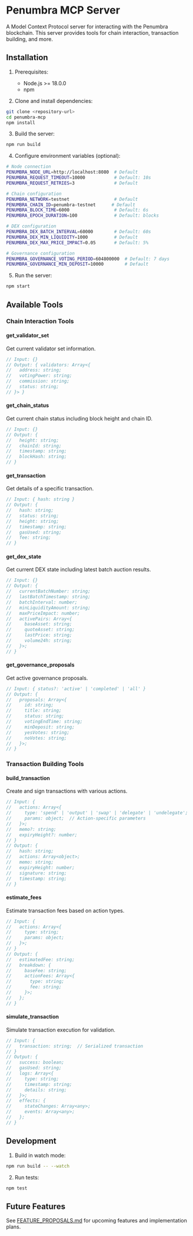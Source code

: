 # Penumbra MCP Server

A Model Context Protocol server for interacting with the Penumbra blockchain. This server provides tools for chain interaction, transaction building, and more.

## Installation

1. Prerequisites:
   - Node.js >= 18.0.0
   - npm

2. Clone and install dependencies:
```bash
git clone <repository-url>
cd penumbra-mcp
npm install
```

3. Build the server:
```bash
npm run build
```

4. Configure environment variables (optional):
```bash
# Node connection
PENUMBRA_NODE_URL=http://localhost:8080  # Default
PENUMBRA_REQUEST_TIMEOUT=10000           # Default: 10s
PENUMBRA_REQUEST_RETRIES=3               # Default

# Chain configuration
PENUMBRA_NETWORK=testnet                 # Default
PENUMBRA_CHAIN_ID=penumbra-testnet      # Default
PENUMBRA_BLOCK_TIME=6000                 # Default: 6s
PENUMBRA_EPOCH_DURATION=100              # Default: blocks

# DEX configuration
PENUMBRA_DEX_BATCH_INTERVAL=60000        # Default: 60s
PENUMBRA_DEX_MIN_LIQUIDITY=1000          # Default
PENUMBRA_DEX_MAX_PRICE_IMPACT=0.05       # Default: 5%

# Governance configuration
PENUMBRA_GOVERNANCE_VOTING_PERIOD=604800000  # Default: 7 days
PENUMBRA_GOVERNANCE_MIN_DEPOSIT=10000        # Default
```

5. Run the server:
```bash
npm start
```

## Available Tools

### Chain Interaction Tools

#### get_validator_set
Get current validator set information.
```typescript
// Input: {}
// Output: { validators: Array<{
//   address: string;
//   votingPower: string;
//   commission: string;
//   status: string;
// }> }
```

#### get_chain_status
Get current chain status including block height and chain ID.
```typescript
// Input: {}
// Output: {
//   height: string;
//   chainId: string;
//   timestamp: string;
//   blockHash: string;
// }
```

#### get_transaction
Get details of a specific transaction.
```typescript
// Input: { hash: string }
// Output: {
//   hash: string;
//   status: string;
//   height: string;
//   timestamp: string;
//   gasUsed: string;
//   fee: string;
// }
```

#### get_dex_state
Get current DEX state including latest batch auction results.
```typescript
// Input: {}
// Output: {
//   currentBatchNumber: string;
//   lastBatchTimestamp: string;
//   batchInterval: number;
//   minLiquidityAmount: string;
//   maxPriceImpact: number;
//   activePairs: Array<{
//     baseAsset: string;
//     quoteAsset: string;
//     lastPrice: string;
//     volume24h: string;
//   }>;
// }
```

#### get_governance_proposals
Get active governance proposals.
```typescript
// Input: { status?: 'active' | 'completed' | 'all' }
// Output: {
//   proposals: Array<{
//     id: string;
//     title: string;
//     status: string;
//     votingEndTime: string;
//     minDeposit: string;
//     yesVotes: string;
//     noVotes: string;
//   }>;
// }
```

### Transaction Building Tools

#### build_transaction
Create and sign transactions with various actions.
```typescript
// Input: {
//   actions: Array<{
//     type: 'spend' | 'output' | 'swap' | 'delegate' | 'undelegate';
//     params: object;  // Action-specific parameters
//   }>;
//   memo?: string;
//   expiryHeight?: number;
// }
// Output: {
//   hash: string;
//   actions: Array<object>;
//   memo: string;
//   expiryHeight: number;
//   signature: string;
//   timestamp: string;
// }
```

#### estimate_fees
Estimate transaction fees based on action types.
```typescript
// Input: {
//   actions: Array<{
//     type: string;
//     params: object;
//   }>;
// }
// Output: {
//   estimatedFee: string;
//   breakdown: {
//     baseFee: string;
//     actionFees: Array<{
//       type: string;
//       fee: string;
//     }>;
//   };
// }
```

#### simulate_transaction
Simulate transaction execution for validation.
```typescript
// Input: {
//   transaction: string;  // Serialized transaction
// }
// Output: {
//   success: boolean;
//   gasUsed: string;
//   logs: Array<{
//     type: string;
//     timestamp: string;
//     details: string;
//   }>;
//   effects: {
//     stateChanges: Array<any>;
//     events: Array<any>;
//   };
// }
```

## Development

1. Build in watch mode:
```bash
npm run build -- --watch
```

2. Run tests:
```bash
npm test
```

## Future Features

See [FEATURE_PROPOSALS.md](./FEATURE_PROPOSALS.md) for upcoming features and implementation plans.

